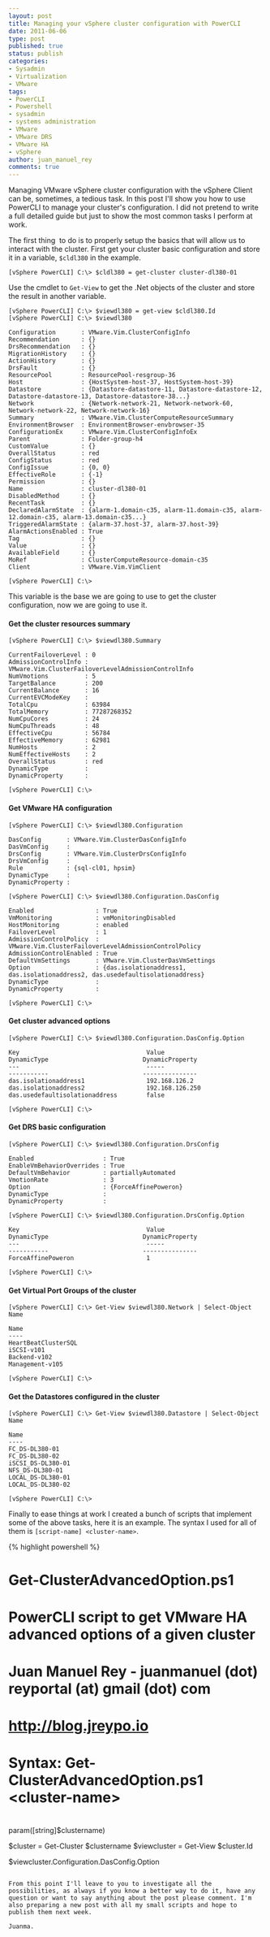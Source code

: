 ```yaml
---
layout: post
title: Managing your vSphere cluster configuration with PowerCLI
date: 2011-06-06
type: post
published: true
status: publish
categories:
- Sysadmin
- Virtualization
- VMware
tags:
- PowerCLI
- Powershell
- sysadmin
- systems administration
- VMware
- VMware DRS
- VMware HA
- vSphere
author: juan_manuel_rey
comments: true
---
```


Managing VMware vSphere cluster configuration with the vSphere Client can be, sometimes, a tedious task. In this post I'll show you how to use PowerCLI to manage your cluster's configuration. I did not pretend to write a full detailed guide but just to show the most common tasks I perform at work.

The first thing  to do is to properly setup the basics that will allow us to interact with the cluster. First get your cluster basic configuration and store it in a variable, `$cldl380` in the example.

```
[vSphere PowerCLI] C:\> $cldl380 = get-cluster cluster-dl380-01
```

Use the cmdlet to `Get-View` to get the .Net objects of the cluster and store the result in another variable.

```
[vSphere PowerCLI] C:\> $viewdl380 = get-view $cldl380.Id
[vSphere PowerCLI] C:\> $viewdl380

Configuration       : VMware.Vim.ClusterConfigInfo
Recommendation      : {}
DrsRecommendation   : {}
MigrationHistory    : {}
ActionHistory       : {}
DrsFault            : {}
ResourcePool        : ResourcePool-resgroup-36
Host                : {HostSystem-host-37, HostSystem-host-39}
Datastore           : {Datastore-datastore-11, Datastore-datastore-12, Datastore-datastore-13, Datastore-datastore-38...}
Network             : {Network-network-21, Network-network-60, Network-network-22, Network-network-16}
Summary             : VMware.Vim.ClusterComputeResourceSummary
EnvironmentBrowser  : EnvironmentBrowser-envbrowser-35
ConfigurationEx     : VMware.Vim.ClusterConfigInfoEx
Parent              : Folder-group-h4
CustomValue         : {}
OverallStatus       : red
ConfigStatus        : red
ConfigIssue         : {0, 0}
EffectiveRole       : {-1}
Permission          : {}
Name                : cluster-dl380-01
DisabledMethod      : {}
RecentTask          : {}
DeclaredAlarmState  : {alarm-1.domain-c35, alarm-11.domain-c35, alarm-12.domain-c35, alarm-13.domain-c35...}
TriggeredAlarmState : {alarm-37.host-37, alarm-37.host-39}
AlarmActionsEnabled : True
Tag                 : {}
Value               : {}
AvailableField      : {}
MoRef               : ClusterComputeResource-domain-c35
Client              : VMware.Vim.VimClient

[vSphere PowerCLI] C:\>
```

This variable is the base we are going to use to get the cluster configuration, now we are going to use it.

#### Get the cluster resources summary

```
[vSphere PowerCLI] C:\> $viewdl380.Summary

CurrentFailoverLevel : 0
AdmissionControlInfo : VMware.Vim.ClusterFailoverLevelAdmissionControlInfo
NumVmotions          : 5
TargetBalance        : 200
CurrentBalance       : 16
CurrentEVCModeKey    :
TotalCpu             : 63984
TotalMemory          : 77287268352
NumCpuCores          : 24
NumCpuThreads        : 48
EffectiveCpu         : 56784
EffectiveMemory      : 62981
NumHosts             : 2
NumEffectiveHosts    : 2
OverallStatus        : red
DynamicType          :
DynamicProperty      :

[vSphere PowerCLI] C:\>
```

#### Get VMware HA configuration

```
[vSphere PowerCLI] C:\> $viewdl380.Configuration

DasConfig       : VMware.Vim.ClusterDasConfigInfo
DasVmConfig     :
DrsConfig       : VMware.Vim.ClusterDrsConfigInfo
DrsVmConfig     :
Rule            : {sql-cl01, hpsim}
DynamicType     :
DynamicProperty :

[vSphere PowerCLI] C:\> $viewdl380.Configuration.DasConfig

Enabled                 : True
VmMonitoring            : vmMonitoringDisabled
HostMonitoring          : enabled
FailoverLevel           : 1
AdmissionControlPolicy  : VMware.Vim.ClusterFailoverLevelAdmissionControlPolicy
AdmissionControlEnabled : True
DefaultVmSettings       : VMware.Vim.ClusterDasVmSettings
Option                  : {das.isolationaddress1, das.isolationaddress2, das.usedefaultisolationaddress}
DynamicType             :
DynamicProperty         :

[vSphere PowerCLI] C:\>
```

#### Get cluster advanced options

```
[vSphere PowerCLI] C:\> $viewdl380.Configuration.DasConfig.Option

Key                                   Value                                 DynamicType                          DynamicProperty                     
---                                   -----                                 -----------                          ---------------                     
das.isolationaddress1                 192.168.126.2                                                                                                     
das.isolationaddress2                 192.168.126.250                                                                                                     
das.usedefaultisolationaddress        false                                                                                                          

[vSphere PowerCLI] C:\>
```

#### Get DRS basic configuration

```
[vSphere PowerCLI] C:\> $viewdl380.Configuration.DrsConfig

Enabled                   : True
EnableVmBehaviorOverrides : True
DefaultVmBehavior         : partiallyAutomated
VmotionRate               : 3
Option                    : {ForceAffinePoweron}
DynamicType               :
DynamicProperty           :

[vSphere PowerCLI] C:\> $viewdl380.Configuration.DrsConfig.Option

Key                                   Value                                 DynamicType                          DynamicProperty
---                                   -----                                 -----------                          ---------------
ForceAffinePoweron                    1

[vSphere PowerCLI] C:\>
```

#### Get Virtual Port Groups of the cluster

```
[vSphere PowerCLI] C:\> Get-View $viewdl380.Network | Select-Object Name

Name
----
HeartBeatClusterSQL
iSCSI-v101
Backend-v102
Management-v105

[vSphere PowerCLI] C:\>
```

#### Get the Datastores configured in the cluster

```
[vSphere PowerCLI] C:\> Get-View $viewdl380.Datastore | Select-Object Name

Name
----
FC_DS-DL380-01
FC_DS-DL380-02
iSCSI_DS-DL380-01
NFS_DS-DL380-01
LOCAL_DS-DL380-01
LOCAL_DS-DL380-02

[vSphere PowerCLI] C:\>
```

Finally to ease things at work I created a bunch of scripts that implement some of the above tasks, here it is an example. The syntax I used for all of them is `[script-name] <cluster-name>`.

{% highlight powershell %}
# Get-ClusterAdvancedOption.ps1
# PowerCLI script to get VMware HA advanced options of a given cluster
#
# Juan Manuel Rey - juanmanuel (dot) reyportal (at) gmail (dot) com
# http://blog.jreypo.io
#
# Syntax: Get-ClusterAdvancedOption.ps1 &lt;cluster-name&gt;
#

param([string]$clustername)

$cluster = Get-Cluster $clustername
$viewcluster = Get-View $cluster.Id

$viewcluster.Configuration.DasConfig.Option
```

From this point I'll leave to you to investigate all the possibilities, as always if you know a better way to do it, have any question or want to say anything about the post please comment. I'm also preparing a new post with all my small scripts and hope to publish them next week.

Juanma.
